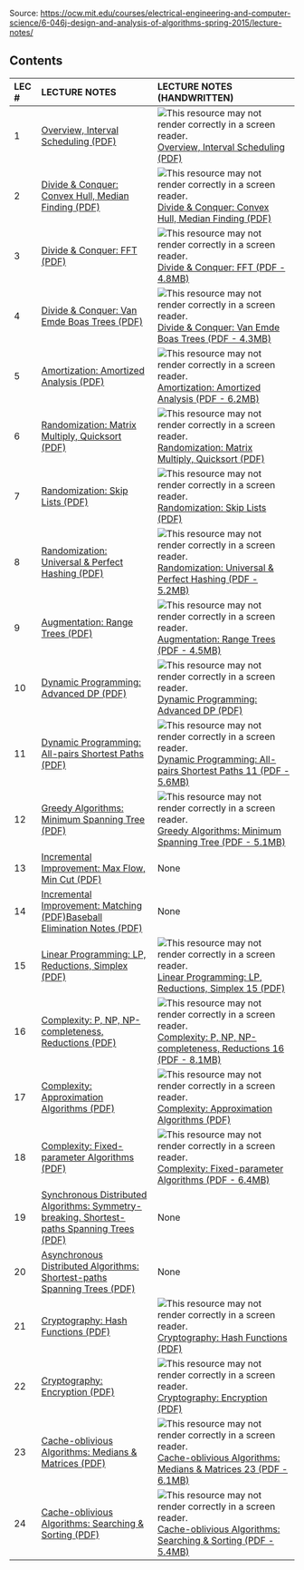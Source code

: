 Source: https://ocw.mit.edu/courses/electrical-engineering-and-computer-science/6-046j-design-and-analysis-of-algorithms-spring-2015/lecture-notes/



## Contents

| LEC # | LECTURE NOTES                                                | LECTURE NOTES (HANDWRITTEN)                                  |
| :---- | :----------------------------------------------------------- | :----------------------------------------------------------- |
| 1     | [Overview, Interval Scheduling (PDF)](https://ocw.mit.edu/courses/electrical-engineering-and-computer-science/6-046j-design-and-analysis-of-algorithms-spring-2015/lecture-notes/MIT6_046JS15_lec01.pdf) | ![This resource may not render correctly in a screen reader.](https://ocw.mit.edu/images/inacessible.gif)[Overview, Interval Scheduling (PDF)](https://ocw.mit.edu/courses/electrical-engineering-and-computer-science/6-046j-design-and-analysis-of-algorithms-spring-2015/lecture-notes/MIT6_046JS15_writtenlec1.pdf) |
| 2     | [Divide & Conquer: Convex Hull, Median Finding (PDF)](https://ocw.mit.edu/courses/electrical-engineering-and-computer-science/6-046j-design-and-analysis-of-algorithms-spring-2015/lecture-notes/MIT6_046JS15_lec02.pdf) | ![This resource may not render correctly in a screen reader.](https://ocw.mit.edu/images/inacessible.gif)[Divide & Conquer: Convex Hull, Median Finding (PDF)](https://ocw.mit.edu/courses/electrical-engineering-and-computer-science/6-046j-design-and-analysis-of-algorithms-spring-2015/lecture-notes/MIT6_046JS15_writtenlec2.pdf) |
| 3     | [Divide & Conquer: FFT (PDF)](https://ocw.mit.edu/courses/electrical-engineering-and-computer-science/6-046j-design-and-analysis-of-algorithms-spring-2015/lecture-notes/MIT6_046JS15_lec03.pdf) | ![This resource may not render correctly in a screen reader.](https://ocw.mit.edu/images/inacessible.gif)[Divide & Conquer: FFT (PDF - 4.8MB)](https://ocw.mit.edu/courses/electrical-engineering-and-computer-science/6-046j-design-and-analysis-of-algorithms-spring-2015/lecture-notes/MIT6_046JS15_writtenlec3.pdf) |
| 4     | [Divide & Conquer: Van Emde Boas Trees (PDF)](https://ocw.mit.edu/courses/electrical-engineering-and-computer-science/6-046j-design-and-analysis-of-algorithms-spring-2015/lecture-notes/MIT6_046JS15_lec04.pdf) | ![This resource may not render correctly in a screen reader.](https://ocw.mit.edu/images/inacessible.gif)[Divide & Conquer: Van Emde Boas Trees (PDF - 4.3MB)](https://ocw.mit.edu/courses/electrical-engineering-and-computer-science/6-046j-design-and-analysis-of-algorithms-spring-2015/lecture-notes/MIT6_046JS15_writtenlec4.pdf) |
| 5     | [Amortization: Amortized Analysis (PDF)](https://ocw.mit.edu/courses/electrical-engineering-and-computer-science/6-046j-design-and-analysis-of-algorithms-spring-2015/lecture-notes/MIT6_046JS15_lec05.pdf) | ![This resource may not render correctly in a screen reader.](https://ocw.mit.edu/images/inacessible.gif)[Amortization: Amortized Analysis (PDF - 6.2MB)](https://ocw.mit.edu/courses/electrical-engineering-and-computer-science/6-046j-design-and-analysis-of-algorithms-spring-2015/lecture-notes/MIT6_046JS15_writtenlec5.pdf) |
| 6     | [Randomization: Matrix Multiply, Quicksort (PDF)](https://ocw.mit.edu/courses/electrical-engineering-and-computer-science/6-046j-design-and-analysis-of-algorithms-spring-2015/lecture-notes/MIT6_046JS15_lec06.pdf) | ![This resource may not render correctly in a screen reader.](https://ocw.mit.edu/images/inacessible.gif)[Randomization: Matrix Multiply, Quicksort (PDF)](https://ocw.mit.edu/courses/electrical-engineering-and-computer-science/6-046j-design-and-analysis-of-algorithms-spring-2015/lecture-notes/MIT6_046JS15_writtenlec6.pdf) |
| 7     | [Randomization: Skip Lists (PDF)](https://ocw.mit.edu/courses/electrical-engineering-and-computer-science/6-046j-design-and-analysis-of-algorithms-spring-2015/lecture-notes/MIT6_046JS15_lec07.pdf) | ![This resource may not render correctly in a screen reader.](https://ocw.mit.edu/images/inacessible.gif)[Randomization: Skip Lists (PDF)](https://ocw.mit.edu/courses/electrical-engineering-and-computer-science/6-046j-design-and-analysis-of-algorithms-spring-2015/lecture-notes/MIT6_046JS15_writtenlec7.pdf) |
| 8     | [Randomization: Universal & Perfect Hashing (PDF)](https://ocw.mit.edu/courses/electrical-engineering-and-computer-science/6-046j-design-and-analysis-of-algorithms-spring-2015/lecture-notes/MIT6_046JS15_lec08.pdf) | ![This resource may not render correctly in a screen reader.](https://ocw.mit.edu/images/inacessible.gif)[Randomization: Universal & Perfect Hashing (PDF - 5.2MB)](https://ocw.mit.edu/courses/electrical-engineering-and-computer-science/6-046j-design-and-analysis-of-algorithms-spring-2015/lecture-notes/MIT6_046JS15_writtenlec8.pdf) |
| 9     | [Augmentation: Range Trees (PDF)](https://ocw.mit.edu/courses/electrical-engineering-and-computer-science/6-046j-design-and-analysis-of-algorithms-spring-2015/lecture-notes/MIT6_046JS15_lec09.pdf) | ![This resource may not render correctly in a screen reader.](https://ocw.mit.edu/images/inacessible.gif)[Augmentation: Range Trees (PDF - 4.5MB)](https://ocw.mit.edu/courses/electrical-engineering-and-computer-science/6-046j-design-and-analysis-of-algorithms-spring-2015/lecture-notes/MIT6_046JS15_writtenlec9.pdf) |
| 10    | [Dynamic Programming: Advanced DP (PDF)](https://ocw.mit.edu/courses/electrical-engineering-and-computer-science/6-046j-design-and-analysis-of-algorithms-spring-2015/lecture-notes/MIT6_046JS15_lec10.pdf) | ![This resource may not render correctly in a screen reader.](https://ocw.mit.edu/images/inacessible.gif)[Dynamic Programming: Advanced DP (PDF)](https://ocw.mit.edu/courses/electrical-engineering-and-computer-science/6-046j-design-and-analysis-of-algorithms-spring-2015/lecture-notes/MIT6_046JS15_writtenlec10.pdf) |
| 11    | [Dynamic Programming: All-pairs Shortest Paths (PDF)](https://ocw.mit.edu/courses/electrical-engineering-and-computer-science/6-046j-design-and-analysis-of-algorithms-spring-2015/lecture-notes/MIT6_046JS15_lec11.pdf) | ![This resource may not render correctly in a screen reader.](https://ocw.mit.edu/images/inacessible.gif)[Dynamic Programming: All-pairs Shortest Paths 11 (PDF - 5.6MB)](https://ocw.mit.edu/courses/electrical-engineering-and-computer-science/6-046j-design-and-analysis-of-algorithms-spring-2015/lecture-notes/MIT6_046JS15_writtenlec11.pdf) |
| 12    | [Greedy Algorithms: Minimum Spanning Tree (PDF)](https://ocw.mit.edu/courses/electrical-engineering-and-computer-science/6-046j-design-and-analysis-of-algorithms-spring-2015/lecture-notes/MIT6_046JS15_lec12.pdf) | ![This resource may not render correctly in a screen reader.](https://ocw.mit.edu/images/inacessible.gif)[Greedy Algorithms: Minimum Spanning Tree (PDF - 5.1MB)](https://ocw.mit.edu/courses/electrical-engineering-and-computer-science/6-046j-design-and-analysis-of-algorithms-spring-2015/lecture-notes/MIT6_046JS15_writtenlec12.pdf) |
| 13    | [Incremental Improvement: Max Flow, Min Cut (PDF)](https://ocw.mit.edu/courses/electrical-engineering-and-computer-science/6-046j-design-and-analysis-of-algorithms-spring-2015/lecture-notes/MIT6_046JS15_lec13.pdf) | None                                                         |
| 14    | [Incremental Improvement: Matching (PDF)](https://ocw.mit.edu/courses/electrical-engineering-and-computer-science/6-046j-design-and-analysis-of-algorithms-spring-2015/lecture-notes/MIT6_046JS15_lec14A.pdf)[Baseball Elimination Notes (PDF)](https://ocw.mit.edu/courses/electrical-engineering-and-computer-science/6-046j-design-and-analysis-of-algorithms-spring-2015/lecture-notes/MIT6_046JS15_lec14B.pdf) | None                                                         |
| 15    | [Linear Programming: LP, Reductions, Simplex (PDF)](https://ocw.mit.edu/courses/electrical-engineering-and-computer-science/6-046j-design-and-analysis-of-algorithms-spring-2015/lecture-notes/MIT6_046JS15_lec15.pdf) | ![This resource may not render correctly in a screen reader.](https://ocw.mit.edu/images/inacessible.gif)[Linear Programming: LP, Reductions, Simplex 15 (PDF)](https://ocw.mit.edu/courses/electrical-engineering-and-computer-science/6-046j-design-and-analysis-of-algorithms-spring-2015/lecture-notes/MIT6_046JS15_writtenlec15.pdf) |
| 16    | [Complexity: P, NP, NP-completeness, Reductions (PDF)](https://ocw.mit.edu/courses/electrical-engineering-and-computer-science/6-046j-design-and-analysis-of-algorithms-spring-2015/lecture-notes/MIT6_046JS15_lec16.pdf) | ![This resource may not render correctly in a screen reader.](https://ocw.mit.edu/images/inacessible.gif)[Complexity: P, NP, NP-completeness, Reductions 16 (PDF - 8.1MB)](https://ocw.mit.edu/courses/electrical-engineering-and-computer-science/6-046j-design-and-analysis-of-algorithms-spring-2015/lecture-notes/MIT6_046JS15_writtenlec16.pdf) |
| 17    | [Complexity: Approximation Algorithms (PDF)](https://ocw.mit.edu/courses/electrical-engineering-and-computer-science/6-046j-design-and-analysis-of-algorithms-spring-2015/lecture-notes/MIT6_046JS15_lec17.pdf) | ![This resource may not render correctly in a screen reader.](https://ocw.mit.edu/images/inacessible.gif)[Complexity: Approximation Algorithms (PDF)](https://ocw.mit.edu/courses/electrical-engineering-and-computer-science/6-046j-design-and-analysis-of-algorithms-spring-2015/lecture-notes/MIT6_046JS15_writtenlec17.pdf) |
| 18    | [Complexity: Fixed-parameter Algorithms (PDF)](https://ocw.mit.edu/courses/electrical-engineering-and-computer-science/6-046j-design-and-analysis-of-algorithms-spring-2015/lecture-notes/MIT6_046JS15_lec18.pdf) | ![This resource may not render correctly in a screen reader.](https://ocw.mit.edu/images/inacessible.gif)[Complexity: Fixed-parameter Algorithms (PDF - 6.4MB)](https://ocw.mit.edu/courses/electrical-engineering-and-computer-science/6-046j-design-and-analysis-of-algorithms-spring-2015/lecture-notes/MIT6_046JS15_writtenlec18.pdf) |
| 19    | [Synchronous Distributed Algorithms: Symmetry-breaking. Shortest-paths Spanning Trees (PDF)](https://ocw.mit.edu/courses/electrical-engineering-and-computer-science/6-046j-design-and-analysis-of-algorithms-spring-2015/lecture-notes/MIT6_046JS15_lec19.pdf) | None                                                         |
| 20    | [Asynchronous Distributed Algorithms: Shortest-paths Spanning Trees (PDF)](https://ocw.mit.edu/courses/electrical-engineering-and-computer-science/6-046j-design-and-analysis-of-algorithms-spring-2015/lecture-notes/MIT6_046JS15_lec20.pdf) | None                                                         |
| 21    | [Cryptography: Hash Functions (PDF)](https://ocw.mit.edu/courses/electrical-engineering-and-computer-science/6-046j-design-and-analysis-of-algorithms-spring-2015/lecture-notes/MIT6_046JS15_lec21.pdf) | ![This resource may not render correctly in a screen reader.](https://ocw.mit.edu/images/inacessible.gif)[Cryptography: Hash Functions (PDF)](https://ocw.mit.edu/courses/electrical-engineering-and-computer-science/6-046j-design-and-analysis-of-algorithms-spring-2015/lecture-notes/MIT6_046JS15_writtenlec21.pdf) |
| 22    | [Cryptography: Encryption (PDF)](https://ocw.mit.edu/courses/electrical-engineering-and-computer-science/6-046j-design-and-analysis-of-algorithms-spring-2015/lecture-notes/MIT6_046JS15_lec22.pdf) | ![This resource may not render correctly in a screen reader.](https://ocw.mit.edu/images/inacessible.gif)[Cryptography: Encryption (PDF)](https://ocw.mit.edu/courses/electrical-engineering-and-computer-science/6-046j-design-and-analysis-of-algorithms-spring-2015/lecture-notes/MIT6_046JS15_writtenlec22.pdf) |
| 23    | [Cache-oblivious Algorithms: Medians & Matrices (PDF)](https://ocw.mit.edu/courses/electrical-engineering-and-computer-science/6-046j-design-and-analysis-of-algorithms-spring-2015/lecture-notes/MIT6_046JS15_lec23.pdf) | ![This resource may not render correctly in a screen reader.](https://ocw.mit.edu/images/inacessible.gif)[Cache-oblivious Algorithms: Medians & Matrices 23 (PDF - 6.1MB)](https://ocw.mit.edu/courses/electrical-engineering-and-computer-science/6-046j-design-and-analysis-of-algorithms-spring-2015/lecture-notes/MIT6_046JS15_writtenlec23.pdf) |
| 24    | [Cache-oblivious Algorithms: Searching & Sorting (PDF)](https://ocw.mit.edu/courses/electrical-engineering-and-computer-science/6-046j-design-and-analysis-of-algorithms-spring-2015/lecture-notes/MIT6_046JS15_lec24.pdf) | ![This resource may not render correctly in a screen reader.](https://ocw.mit.edu/images/inacessible.gif)[Cache-oblivious Algorithms: Searching & Sorting (PDF - 5.4MB)](https://ocw.mit.edu/courses/electrical-engineering-and-computer-science/6-046j-design-and-analysis-of-algorithms-spring-2015/lecture-notes/MIT6_046JS15_writtenlec24.pdf) |